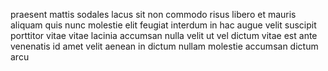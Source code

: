 praesent mattis sodales lacus sit non commodo risus libero et mauris aliquam
quis nunc molestie elit feugiat interdum in hac augue velit suscipit porttitor
vitae vitae lacinia accumsan nulla velit ut vel dictum vitae est ante venenatis
id amet velit aenean in dictum nullam molestie accumsan dictum arcu